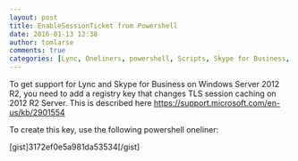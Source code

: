 ```yaml
---
layout: post
title: EnableSessionTicket from Powershell
date: 2016-01-13 12:38
author: tomlarse
comments: true
categories: [Lync, Oneliners, powershell, Scripts, Skype for Business, Unified Communications]
---
```

To get support for Lync and Skype for Business on Windows Server 2012 R2, you need to add a registry key that changes TLS session caching on 2012 R2 Server. This is described here https://support.microsoft.com/en-us/kb/2901554

To create this key, use the following powershell oneliner:

[gist]3172ef0e5a981da53534[/gist]
